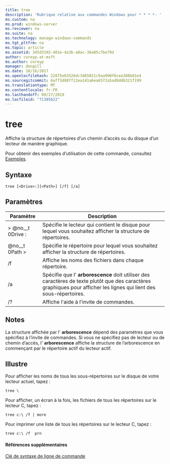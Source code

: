 ```yaml
---
title: tree
description: 'Rubrique relative aux commandes Windows pour * * * *- '
ms.custom: na
ms.prod: windows-server
ms.reviewer: na
ms.suite: na
ms.technology: manage-windows-commands
ms.tgt_pltfrm: na
ms.topic: article
ms.assetid: 345d3192-401e-4a3b-a8ac-36a85c7be79d
author: coreyp-at-msft
ms.author: coreyp
manager: dongill
ms.date: 10/16/2017
ms.openlocfilehash: 22875e63526dc3465021c9aa990f6cea388b81e4
ms.sourcegitcommit: 6aff3d88ff22ea141a6ea6572a5ad8dd6321f199
ms.translationtype: MT
ms.contentlocale: fr-FR
ms.lasthandoff: 09/27/2019
ms.locfileid: "71385622"
---
```

# <a name="tree"></a>tree



Affiche la structure de répertoires d’un chemin d’accès ou du disque d’un lecteur de manière graphique.

Pour obtenir des exemples d’utilisation de cette commande, consultez [Exemples](#BKMK_examples).

## <a name="syntax"></a>Syntaxe

```
tree [<Drive>:][<Path>] [/f] [/a]
```

## <a name="parameters"></a>Paramètres

|Paramètre|Description|
|---------|-----------|
|> @no__t 0Drive :|Spécifie le lecteur qui contient le disque pour lequel vous souhaitez afficher la structure de répertoires.|
|@no__t 0Path >|Spécifie le répertoire pour lequel vous souhaitez afficher la structure de répertoires.|
|/f|Affiche les noms des fichiers dans chaque répertoire.|
|/a|Spécifie que l' **arborescence** doit utiliser des caractères de texte plutôt que des caractères graphiques pour afficher les lignes qui lient des sous-répertoires.|
|/?|Affiche l'aide à l'invite de commandes.|

## <a name="remarks"></a>Notes

La structure affichée par l' **arborescence** dépend des paramètres que vous spécifiez à l’invite de commandes. Si vous ne spécifiez pas de lecteur ou de chemin d’accès, l' **arborescence** affiche la structure de l’arborescence en commençant par le répertoire actif du lecteur actif.

## <a name="BKMK_examples"></a>Illustre

Pour afficher les noms de tous les sous-répertoires sur le disque de votre lecteur actuel, tapez :
```
tree \
```
Pour afficher, un écran à la fois, les fichiers de tous les répertoires sur le lecteur C, tapez :
```
tree c:\ /f | more 
```
Pour imprimer une liste de tous les répertoires sur le lecteur C, tapez :
```
tree c:\ /f  prn 
```

#### <a name="additional-references"></a>Références supplémentaires

[Clé de syntaxe de ligne de commande](command-line-syntax-key.md)